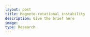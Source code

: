 ```yaml
---
layout: post
title: Magneto-rotational instability
description: Give the brief here
image:
type: Research
---
```


